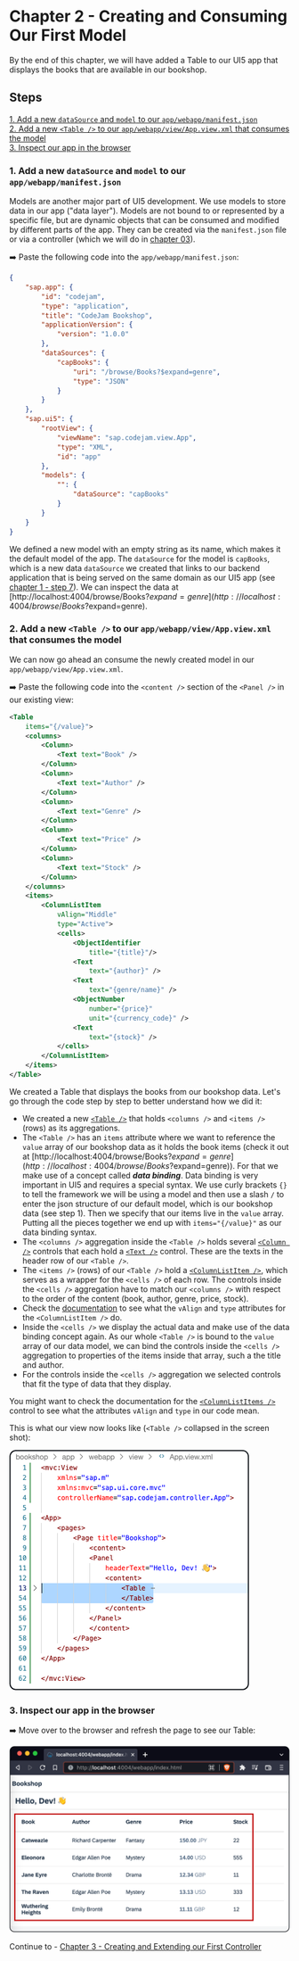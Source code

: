 # Chapter 2 - Creating and Consuming Our First Model

By the end of this chapter, we will have added a Table to our UI5 app that displays the books that are available in our bookshop.

## Steps

[1. Add a new `dataSource` and `model` to our `app/webapp/manifest.json`](#1-add-a-new-datasource-and-model-to-our-appwebappmanifestjson)<br>
[2. Add a new `<Table />` to our `app/webapp/view/App.view.xml` that consumes the model](#2-add-a-new-table--to-our-appwebappviewappviewxml-that-consumes-the-model)<br>
[3. Inspect our app in the browser](#3-inspect-our-app-in-the-browser)<br>

### 1. Add a new `dataSource` and `model` to our `app/webapp/manifest.json`

Models are another major part of UI5 development. We use models to store data in our app ("data layer"). Models are not bound to or represented by a specific file, but are dynamic objects that can be consumed and modified by different parts of the app. They can be created via the `manifest.json` file or via a controller (which we will do in [chapter 03](/chapters/chapter003#3-add-a-new-userselection-model-and-an-onselect-method-to-our-controller)).

➡️ Paste the following code into the `app/webapp/manifest.json`:

```json
{
    "sap.app": {
        "id": "codejam",
        "type": "application",
        "title": "CodeJam Bookshop",
        "applicationVersion": {
            "version": "1.0.0"
        },
        "dataSources": {
            "capBooks": {
                "uri": "/browse/Books?$expand=genre",
                "type": "JSON"
            }  
        }
    },
    "sap.ui5": {
        "rootView": {
            "viewName": "sap.codejam.view.App",
            "type": "XML",
            "id": "app"
        },
        "models": {
            "": {
                "dataSource": "capBooks"
            }
        }
    }
}
```

We defined a new model with an empty string as its name, which makes it the default model of the app. The `dataSource` for the model is `capBooks`, which is a new data `dataSource` we created that links to our backend application that is being served on the same domain as our UI5 app (see [chapter 1 - step 7](/chapters/chapter001#7-run-our-app)). We can inspect the data at [http://localhost:4004/browse/Books?$expand=genre](http://localhost:4004/browse/Books?$expand=genre).

### 2. Add a new `<Table />` to our `app/webapp/view/App.view.xml` that consumes the model

We can now go ahead an consume the newly created model in our `app/webapp/view/App.view.xml`.

➡️ Paste the following code into the `<content />` section of the `<Panel />` in our existing view:

```xml
<Table 
    items="{/value}">
    <columns>
        <Column>
            <Text text="Book" />
        </Column>
        <Column>
            <Text text="Author" />
        </Column>
        <Column>
            <Text text="Genre" />
        </Column>
        <Column>
            <Text text="Price" />
        </Column>
        <Column>
            <Text text="Stock" />
        </Column>
    </columns>
    <items>
        <ColumnListItem 
            vAlign="Middle"
            type="Active">
            <cells>
                <ObjectIdentifier
                    title="{title}"/>
                <Text
                    text="{author}" />
                <Text
                    text="{genre/name}" />
                <ObjectNumber
                    number="{price}"
                    unit="{currency_code}" />
                <Text
                    text="{stock}" />
            </cells>
        </ColumnListItem>
    </items>
</Table>
```

We created a Table that displays the books from our bookshop data. Let's go through the code step by step to better understand how we did it:

- We created a new [`<Table />`](https://sapui5.hana.ondemand.com/#/api/sap.m.Table) that holds `<columns />` and `<items />` (rows) as its aggregations.
- The `<Table />` has an `items` attribute where we want to reference the `value` array of our bookshop data as it holds the book items (check it out at [http://localhost:4004/browse/Books?$expand=genre](http://localhost:4004/browse/Books?$expand=genre)). For that we make use of a concept called ***data binding***. Data binding is very important in UI5 and requires a special syntax. We use curly brackets `{}` to tell the framework we will be using a model and then use a slash `/` to enter the json structure of our default model, which is our bookshop data (see step 1). Then we specify that our items live in the `value` array. Putting all the pieces together we end up with `items="{/value}"` as our data binding syntax.
- The `<columns />` aggregation inside the `<Table />` holds several [`<Column />`](https://sapui5.hana.ondemand.com/#/api/sap.m.Column) controls that each hold a [`<Text />`](https://sapui5.hana.ondemand.com/#/api/sap.m.Text) control. These are the texts in the header row of our `<Table />`.
- The `<items />` (rows) of our `<Table />` hold a [`<ColumnListItem />`](https://sapui5.hana.ondemand.com/#/api/sap.m.ColumnListItem), which serves as a wrapper for the `<cells />` of each row. The controls inside the `<cells />` aggregation have to match our `<columns />` with respect to the order of the content (book, author, genre, price, stock).
- Check the [documentation](https://sapui5.hana.ondemand.com/#/api/sap.m.ColumnListItem%23controlProperties) to see what the `vAlign` and `type` attributes for the `<ColumnListItem />` do.
- Inside the `<cells />` we display the actual data and make use of the data binding concept again. As our whole `<Table />` is bound to the `value` array of our data model, we can bind the controls inside the `<cells />` aggregation to properties of the items inside that array, such a the title and author.
- For the controls inside the `<cells />` aggregation we selected controls that fit the type of data that they display.

You might want to check the documentation for the [`<ColumnListItems />`](https://sapui5.hana.ondemand.com/#/api/sap.m.ColumnListItem%23controlProperties) control to see what the attributes `vAlign` and `type` in our code mean.

This is what our view now looks like (`<Table />` collapsed in the screen shot):

![View with Table](/chapters/chapter002/chapter002-01.png)

### 3. Inspect our app in the browser

➡️ Move over to the browser and refresh the page to see our Table:

![http://localhost:4004/webapp/index.html](/chapters/chapter002/chapter002-result.png)

Continue to - [Chapter 3 - Creating and Extending our First Controller](/chapters/chapter003)